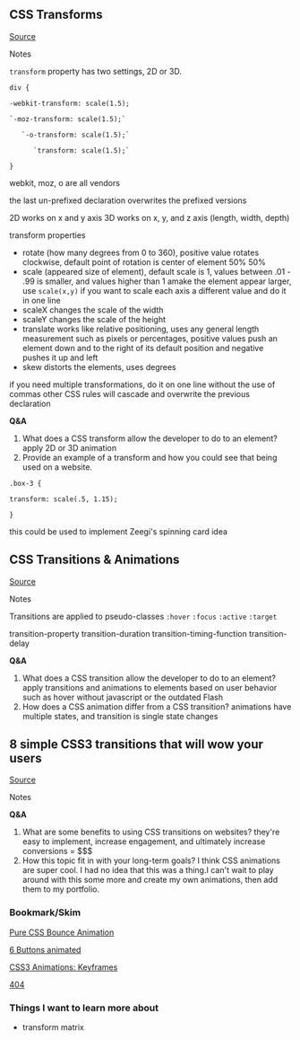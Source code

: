 ## CSS Transforms
[Source](https://learn.shayhowe.com/advanced-html-css/css-transforms/)

Notes

`transform` property has two settings, 2D or 3D. 

`div {`

  `-webkit-transform: scale(1.5);`

    `-moz-transform: scale(1.5);`

       `-o-transform: scale(1.5);`

          `transform: scale(1.5);`

`}`

webkit, moz, o are all vendors

the last un-prefixed declaration overwrites the prefixed versions

2D works on x and y axis
3D works on x, y, and z axis (length, width, depth)

transform properties
* rotate (how many degrees from 0 to 360), positive value rotates clockwise, default point of rotation is center of element 50% 50%
* scale (appeared size of element), default scale is 1, values between .01 - .99 is smaller, and values higher than 1 amake the element appear larger, use `scale(x,y)` if you want to scale each axis a different value and do it in one line
* scaleX changes the scale of the width
* scaleY changes the scale of the height
* translate works like relative positioning, uses any general length measurement such as pixels or percentages, positive values push an element down and to the right of its default position and negative pushes it up and left
* skew distorts the elements, uses degrees

if you need multiple transformations, do it on one line without the use of commas other CSS rules will cascade and overwrite the previous declaration


**Q&A**
1. What does a CSS transform allow the developer to do to an element? apply 2D or 3D animation
2. Provide an example of a transform and how you could see that being used on a website.

`.box-3 {`

  `transform: scale(.5, 1.15);`

`}`

this could be used to implement Zeegi's spinning card idea

## CSS Transitions & Animations
[Source](https://learn.shayhowe.com/advanced-html-css/transitions-animations/)

Notes

Transitions are applied to pseudo-classes
`:hover`
`:focus`
`:active`
`:target`

transition-property
transition-duration
transition-timing-function
transition-delay

**Q&A**
1. What does a CSS transition allow the developer to do to an element? apply transitions and animations to elements based on user behavior such as hover without javascript or the outdated Flash
2. How does a CSS animation differ from a CSS transition? animations have multiple states, and transition is single state changes

## 8 simple CSS3 transitions that will wow your users
[Source](https://www.webdesignerdepot.com/2014/05/8-simple-css3-transitions-that-will-wow-your-users)

Notes

**Q&A**
1. What are some benefits to using CSS transitions on websites? they're easy to implement, increase engagement, and ultimately increase conversions = $$$
2. How this topic fit in with your long-term goals? I think CSS animations are super cool. I had no idea that this was a thing.I can't wait to play around with this some more and create my own animations, then add them to my portfolio. 


### Bookmark/Skim
[Pure CSS Bounce Animation](https://codepen.io/dp_lewis/pen/QWMxRR)

[6 Buttons animated](https://codepen.io/retyui/pen/ByoaXV)

[CSS3 Animations: Keyframes](https://codepen.io/akshaychauhan/pen/dyBqVo)

[404](https://codepen.io/kieranfivestars/pen/MYdQxX)

### Things I want to learn more about
- transform matrix


